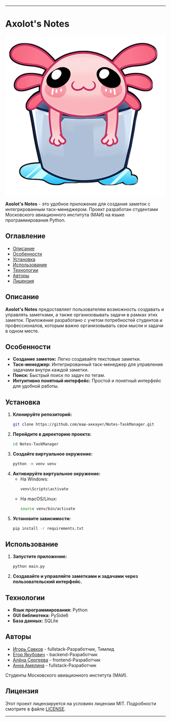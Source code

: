
---

# Axolot's Notes

![Axolot's Notes Logo](axolot.png)

**Axolot's Notes** - это удобное приложение для создания заметок с интегрированным таск-менеджером. Проект разработан студентами Московского авиационного института (МАИ) на языке программирования Python.

## Оглавление
- [Описание](#описание)
- [Особенности](#особенности)
- [Установка](#установка)
- [Использование](#использование)
- [Технологии](#технологии)
- [Авторы](#авторы)
- [Лицензия](#лицензия)

## Описание
**Axolot's Notes** предоставляет пользователям возможность создавать и управлять заметками, а также организовывать задачи в рамках этих заметок. Приложение разработано с учетом потребностей студентов и профессионалов, которым важно организовывать свои мысли и задачи в одном месте.

## Особенности
- **Создание заметок:** Легко создавайте текстовые заметки.
- **Таск-менеджер:** Интегрированный таск-менеджер для управления задачами внутри каждой заметки.
- **Поиск:** Быстрый поиск по задач по тегам.
- **Интуитивно понятный интерфейс:** Простой и понятный интерфейс для удобной работы.


## Установка
1. **Клонируйте репозиторий:**
   ```bash
   git clone https://github.com/ваш-аккаунт/Notes-TaskManager.git
   ```
2. **Перейдите в директорию проекта:**
   ```bash
   cd Notes-TaskManager
   ```
3. **Создайте виртуальное окружение:**
   ```bash
   python -m venv venv
   ```
4. **Активируйте виртуальное окружение:**
   - На Windows:
     ```bash
     venv\Scripts\activate
     ```
   - На macOS/Linux:
     ```bash
     source venv/bin/activate
     ```
5. **Установите зависимости:**
   ```bash
   pip install -r requirements.txt
   ```

## Использование
1. **Запустите приложение:**
   ```bash
   python main.py
   ```
2. **Создавайте и управляйте заметками и задачами через пользовательский интерфейс.**

## Технологии
- **Язык программирования:** Python
- **GUI библиотека:** PySide6
- **База данных:** SQLite

## Авторы
- [Игорь Савков](https://github.com/GoldGlaid) - fullstack-Разработчик, Тимлид
- [Егор Якубович](https://github.com/soules-one) - backend-Разработчик
- [Алёна Сергеева](https://github.com/ваш-аккаунт) - frontend-Разработчик
- [Анна Амелина](https://github.com/ваш-аккаунт) - fullstack-Разработчик

Студенты Московского авиационного института (МАИ).

## Лицензия
Этот проект лицензируется на условиях лицензии MIT. Подробности смотрите в файле [LICENSE](./LICENSE).

---
